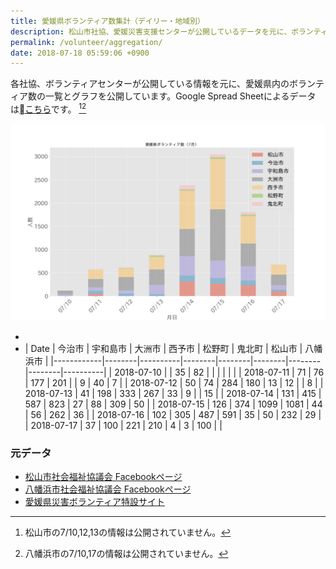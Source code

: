 ```yaml
---
title: 愛媛県ボランティア数集計（デイリー・地域別）
description: 松山市社協、愛媛災害支援センターが公開しているデータを元に、ボランティア数のグラフを作成・公開しています。
permalink: /volunteer/aggregation/
date: 2018-07-18 05:59:06 +0900
---
```


各社協、ボランティアセンターが公開している情報を元に、愛媛県内のボランティア数の一覧とグラフを公開しています。Google Spread Sheetによるデータは[こちら](https://docs.google.com/spreadsheets/d/1h-GFHoNa55P96wu_HNbPk899eN4HZcnu1T9q4eag8Uc/edit#gid=0)です。 [^1][^2]

![愛媛県内ボランティア数（日次）](/assets/images/volunteer_count.png)

- [^1]: 松山市の7/10,12,13の情報は公開されていません。
- [^2]: 八幡浜市の7/10,17の情報は公開されていません。



  | Date       | 今治市 | 宇和島市 | 大洲市 | 西予市 | 松野町 | 鬼北町 | 松山市 | 八幡浜市 |
|------------|--------|----------|--------|--------|--------|--------|--------|----------|
| 2018-07-10 |        | 35       | 82     |        |        |        |        |          |
| 2018-07-11 | 71     | 76       | 177    | 201    |        | 9      | 40     | 7        |
| 2018-07-12 | 50     | 74       | 284    | 180    | 13     | 12     |        | 8        |
| 2018-07-13 | 41     | 198      | 333    | 267    | 33     | 9      |        | 15       |
| 2018-07-14 | 131    | 415      | 587    | 823    | 27     | 88     | 309    | 50       |
| 2018-07-15 | 126    | 374      | 1099   | 1081   | 44     | 56     | 262    | 36       |
| 2018-07-16 | 102    | 305      | 487    | 591    | 35     | 50     | 232    | 29       |
| 2018-07-17 | 37     | 100      | 221    | 210    | 4      | 3      | 100    |          |

### 元データ

- [松山市社会福祉協議会 Facebookページ](https://www.facebook.com/matsuyama.wel/)
- [八幡浜市社会福祉協議会 Facebookページ](https://www.facebook.com/ywthm.syakyo/)
- [愛媛県災害ボランティア特設サイト](https://ehimesvc.jp/)

